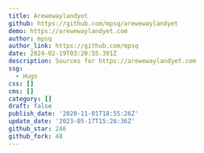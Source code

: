 ```yaml
---
title: Arewewaylandyet
github: https://github.com/mpsq/arewewaylandyet
demo: https://arewewaylandyet.com
author: mpsq
author_link: https://github.com/mpsq
date: 2024-02-19T03:20:55.391Z
description: Sources for https://arewewaylandyet.com
ssg:
  - Hugo
css: []
cms: []
category: []
draft: false
publish_date: '2020-11-01T18:55:26Z'
update_date: '2023-05-17T15:26:36Z'
github_star: 246
github_fork: 48
---
```

